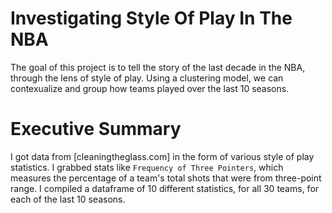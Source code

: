 # Investigating Style Of Play In The NBA

The goal of this project is to tell the story of the last decade in the NBA, through the lens of style of play.  Using a clustering model, we can contexualize and group how  teams played over the last 10 seasons.  

# Executive Summary 
I got data from [cleaningtheglass.com] in the form of various style of play statistics.  I grabbed stats like `Frequency of Three Pointers`, which measures the percentage of a team's total shots that were from three-point range.  I compiled a dataframe of 10 different statistics, for all 30 teams, for each of the last 10 seasons.  

 


